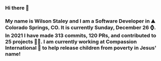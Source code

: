 ### Hi there 👋

### My name is Wilson Staley and I am a Software Developer in ⛰ Colorado Springs, CO.  It is currently Sunday, December 26 ⌚. In 2021 I have made 313 commits, 120 PRs, and contributed to 25 projects 👨‍💻. I am currently working at Compassion International 🏢 to help release children from poverty in Jesus' name!
